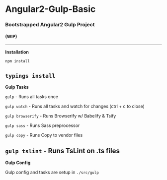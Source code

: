 # Angular2-Gulp-Basic
### Bootstrapped Angular2 Gulp Project
#### (WIP)
---
**Installation**

`npm install`

`typings install`
---
**Gulp Tasks**

`gulp`            - Runs all tasks once

`gulp watch`      - Runs all tasks and watch for changes (ctrl + c to close)

`gulp browserify` - Runs Browserify w/ Babelify & Tsify

`gulp sass`       - Runs Sass preprocessor

`gulp copy`       - Runs Copy to vendor files

`gulp tslint`     - Runs TsLint on .ts files
---
**Gulp Config**

Gulp config and tasks are setup in `./src/gulp`
